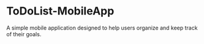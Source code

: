 # ToDoList-MobileApp
A simple mobile application designed to help users organize and keep track of their goals.
